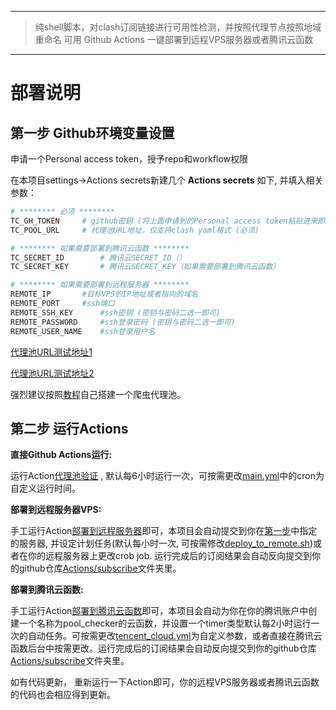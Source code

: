 
---
>纯shell脚本，对clash订阅链接进行可用性检测，并按照代理节点按照地域重命名
>可用 Github Actions 一键部署到远程VPS服务器或者腾讯云函数
---

# 部署说明

## 第一步 Github环境变量设置

申请一个Personal access token，授予repo和workflow权限

在本项目settings->Actions secrets新建几个 **Actions secrets** 如下, 并填入相关参数：

```bash
# ******** 必须 ********
TC_GH_TOKEN		# github密钥 (将上面申请到的Personal access token粘贴进来即可)
TC_POOL_URL		# 代理池URL地址，仅支持clash yaml格式 (必须)

# ******** 如果需要部署到腾讯云函数 ********
TC_SECRET_ID		# 腾讯云SECRET_ID（）
TC_SECRET_KEY		# 腾讯云SECRET_KEY（如果需要部署到腾讯云函数）

# ******** 如果需要部署到远程服务器 ********
REMOTE_IP		#目标VPS的IP地址或者指向的域名
REMOTE_PORT		#ssh端口
REMOTE_SSH_KEY		#ssh密钥 (密钥与密码二选一即可)
REMOTE_PASSWORD		#ssh登录密码 (密钥与密码二选一即可)
REMOTE_USER_NAME	#ssh登录用户名	

``` 

[代理池URL测试地址1](https://raw.githubusercontent.com/hansyao/pool_checker/master/subscribe/pool_no_cn_verified.yaml)

[代理池URL测试地址2](https://proxy.yugogo.xyz/clash/proxies)

强烈建议按照[教程](https://github.com/zu1k/proxypool)自己搭建一个爬虫代理池。



## 第二步 运行Actions

**直接Github Actions运行:** 

运行Action[代理池验证](./pool_checker/actions/workflows/main.yml) , 默认每6小时运行一次，可按需更改[main.yml](./pool_checker/blob/e59833352b7f5921aeb3dddd6a09bba3fffe89eb/.github/workflows/main.yml#L5)中的cron为自定义运行时间。

**部署到远程服务器VPS:** 

手工运行Action[部署到远程服务器](../../actions/workflows/deploy_to_remote.yml)即可，本项目会自动提交到你在[第一步](#第一步-Github环境变量设置)中指定的服务器, 并设定计划任务(默认每小时一次, 可按需修改[deploy_to_remote.sh](./blob/5e28ca8215b7260e223c0a75ca6a63a311d69ac9/deploy_to_remote.sh#L119))或者在你的远程服务器上更改crob job. 运行完成后的订阅结果会自动反向提交到你的github仓库[Actions/subscribe](./tree/master/Actions/subscribe)文件夹里。

**部署到腾讯云函数:** 

手工运行Action[部署到腾讯云函数](../../actions/workflows/tencent_cloud.yml)即可，本项目会自动为你在你的腾讯账户中创建一个名称为pool_checker的云函数，并设置一个timer类型默认每2小时运行一次的自动任务。可按需更改[tencent_cloud.yml](./blob/bf5b08d4de5dda3b0e668582592f928f0d2d8bfd/.github/workflows/tencent_cloud.yml#L42)为自定义参数，或者直接在腾讯云函数后台中按需更改。运行完成后的订阅结果会自动反向提交到你的github仓库[Actions/subscribe](./tree/master/Actions/subscribe)文件夹里。

如有代码更新， 重新运行一下Action即可，你的远程VPS服务器或者腾讯云函数的代码也会相应得到更新。


